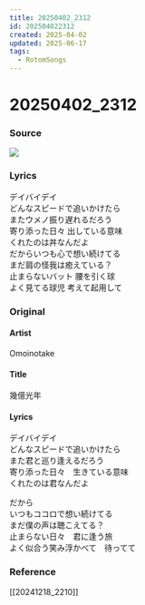 ```yaml
---
title: 20250402_2312
id: 202504022312
created: 2025-04-02
updated: 2025-06-17
tags:
  - RotomSongs
---
```

# 20250402_2312

### Source

![](https://x.com/Starlystrongest/status/1907436057924362283)

### Lyrics

デイバイデイ  
どんなスピードで追いかけたら  
またウメノ振り遅れるだろう  
寄り添った日々 出している意味  
くれたのは丼なんだよ  
だからいつも心で想い続けてる  
まだ肩の怪我は癒えている？  
止まらないバット 腰を引く球  
よく見てる球児 考えて起用して  

### Original

#### Artist

Omoinotake

#### Title

幾億光年

#### Lyrics

デイバイデイ  
どんなスピードで追いかけたら  
また君と巡り逢えるだろう  
寄り添った日々　生きている意味  
くれたのは君なんだよ  
  
だから  
いつもココロで想い続けてる  
まだ僕の声は聴こえてる？  
止まらない日々　君に逢う旅  
よく似合う笑み浮かべて　待ってて  

### Reference  

[[20241218_2210]]